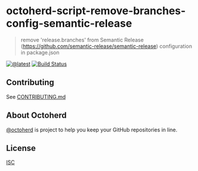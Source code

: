 # octoherd-script-remove-branches-config-semantic-release

> remove 'release.branches' from Semantic Release (https://github.com/semantic-release/semantic-release) configuration in package.json

[![@latest](https://img.shields.io/npm/v/octoherd-script-remove-branches-config-semantic-release.svg)](https://www.npmjs.com/package/octoherd-script-remove-branches-config-semantic-release)
[![Build Status](https://github.com/oscard0m/octoherd-script-remove-branches-config-semantic-release/workflows/Test/badge.svg)](https://github.com/oscard0m/octoherd-script-remove-branches-config-semantic-release/actions?query=workflow%3ATest+branch%3Amain)

## Contributing

See [CONTRIBUTING.md](CONTRIBUTING.md)

## About Octoherd

[@octoherd](https://github.com/octoherd/) is project to help you keep your GitHub repositories in line.

## License

[ISC](LICENSE.md)
